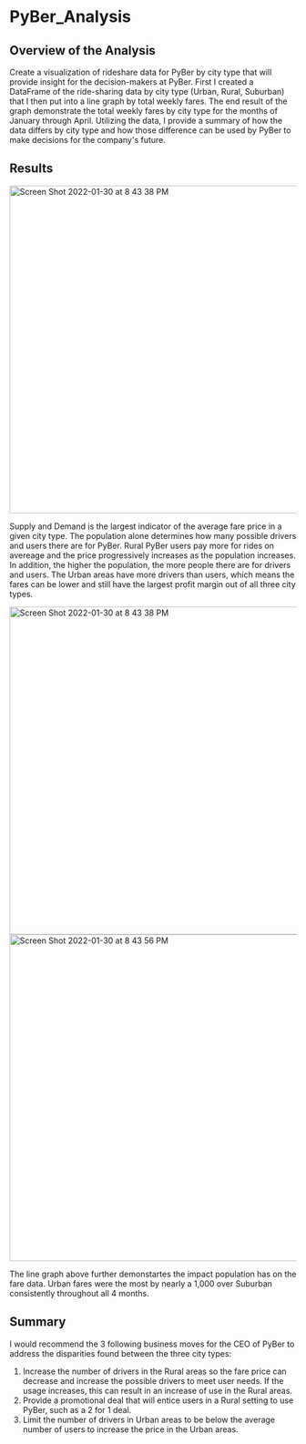 # PyBer_Analysis

## Overview of the Analysis
Create a visualization of rideshare data for PyBer by city type that will provide insight for the decision-makers at PyBer.  First I created a DataFrame of the ride-sharing data by city type (Urban, Rural, Suburban) that I then put into a line graph by total weekly fares. The end result of the graph demonstrate the total weekly fares by city type for the months of January through April. Utilizing the data, I provide a summary of how the data differs by city type and how those difference can be used by PyBer to make decisions for the company's future.

## Results
<img width="576" alt="Screen Shot 2022-01-30 at 8 43 38 PM" src="https://user-images.githubusercontent.com/94129215/151728120-1bf7b593-e05c-4d48-86fe-f35cb1ca36a8.png">

Supply and Demand is the largest indicator of the average fare price in a given city type. The population alone determines how many possible drivers and users there are for PyBer. Rural PyBer users pay more for rides on avereage and the price progressively increases as the population increases. In addition, the higher the population, the more people there are for drivers and users. The Urban areas have more drivers than users, which means the fares can be lower and still have the largest profit margin out of all three city types. 

<img width="576" alt="Screen Shot 2022-01-30 at 8 43 38 PM" src="https://user-images.githubusercontent.com/94129215/151728130-6f1c6db4-03e9-4b04-8a74-a9051aee77c1.png">
<img width="574" alt="Screen Shot 2022-01-30 at 8 43 56 PM" src="https://user-images.githubusercontent.com/94129215/151728131-a06407dd-ea97-43cc-8818-dc561abfba93.png">

The line graph above further demonstartes the impact population has on the fare data. Urban fares were the most by nearly a 1,000 over Suburban consistently throughout all 4 months. 

## Summary
I would recommend the 3 following business moves for the CEO of PyBer to address the disparities found between the three city types:
1. Increase the number of drivers in the Rural areas so the fare price can decrease and increase the possible drivers to meet user needs. If the usage increases, this can result in an increase of use in the Rural areas.
2. Provide a promotional deal that will entice users in a Rural setting to use PyBer, such as a 2 for 1 deal. 
3. Limit the number of drivers in Urban areas to be below the average number of users to increase the price in the Urban areas.
